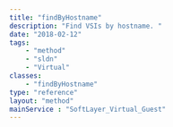 ```yaml
---
title: "findByHostname"
description: "Find VSIs by hostname. "
date: "2018-02-12"
tags:
    - "method"
    - "sldn"
    - "Virtual"
classes:
    - "findByHostname"
type: "reference"
layout: "method"
mainService : "SoftLayer_Virtual_Guest"
---
```

